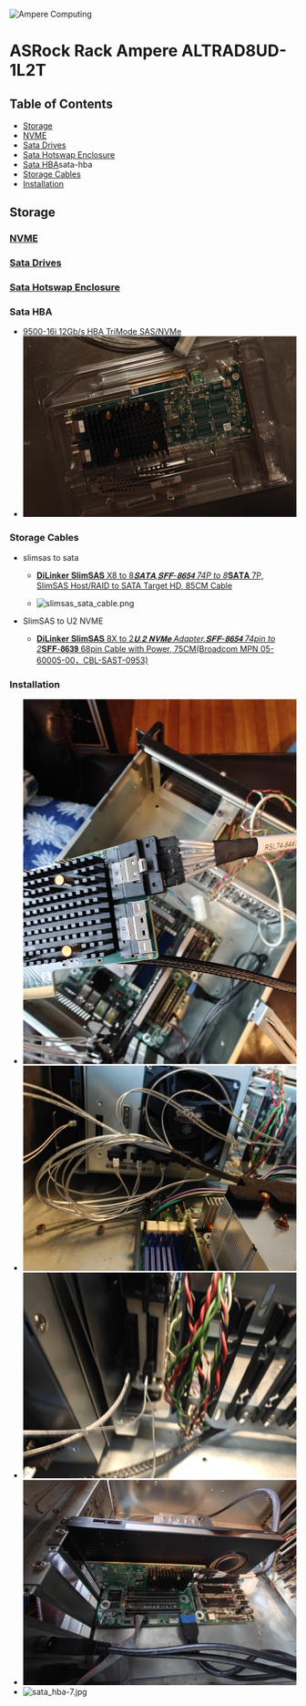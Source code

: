 ![Ampere Computing](https://avatars2.githubusercontent.com/u/34519842?s=400&u=1d29afaac44f477cbb0226139ec83f73faefe154&v=4)

# ASRock Rack Ampere ALTRAD8UD-1L2T

## Table of Contents
* [Storage](#storage)
 * [NVME](nvme.md)
 * [Sata Drives](sata_hotswap.md#sata-drives)
 * [Sata Hotswap Enclosure](sata_hotswap.md#sata-hostswap-enclosure)
* [Sata HBA](#)sata-hba
* [Storage Cables](#storage-cables)
* [Installation](#installation)

## Storage

### [NVME](nvme.md)
### [Sata Drives](sata_hotswap.md#sata-drives)
### [Sata Hotswap Enclosure](sata_hotswap.md#sata-hostswap-enclosure)

### Sata HBA

* [9500-16i 12Gb/s HBA TriMode SAS/NVMe](https://www.amazon.com/dp/B08926P9R4?ref=ppx_yo2ov_dt_b_fed_asin_title)
* ![sata_hba_only.png](./img/sata_hba_only.png)

### Storage Cables

* slimsas to sata

  * [𝐃𝐢𝐋𝐢𝐧𝐤𝐞𝐫 𝐒𝐥𝐢𝐦𝐒𝐀𝐒 X8 to 8*𝐒𝐀𝐓𝐀,𝐒𝐅𝐅-𝟖𝟔𝟓𝟒 74P to 8*𝐒𝐀𝐓𝐀 7P, SlimSAS Host/RAID to SATA Target HD, 85CM Cable](https://www.amazon.com/dp/B09S3NKZNZ?ref=ppx_yo2ov_dt_b_fed_asin_title)

  * ![slimsas_sata_cable.png](./img/slimsas_sata_cable.jpg)

* SlimSAS to U2 NVME

  * [𝐃𝐢𝐋𝐢𝐧𝐤𝐞𝐫 𝐒𝐥𝐢𝐦𝐒𝐀𝐒 8X to 2*𝐔.𝟐 𝐍𝐕𝐌𝐞 Adapter,𝐒𝐅𝐅-𝟖𝟔𝟓𝟒 74pin to 2*𝐒𝐅𝐅-𝟖𝟔𝟑𝟗 68pin Cable with Power, 75CM(Broadcom MPN 05-60005-00，CBL-SAST-0953)](https://www.amazon.com/dp/B098JBS7QD?ref=ppx_yo2ov_dt_b_fed_asin_title)

### Installation
  * ![sata_hba-3.jpg](./img/sata_hba-3.jpg)
  * ![sata_hba-6.jpg](./img/sata_hba-6.jpg)
  * ![sata_hba-8.jpg](./img/sata_hba-8.jpg)
  * ![sata_hba-5.jpg](./img/sata_hba-5.jpg)
  * ![sata_hba-7.jpg](./img/sata_hba-7.jpg)
